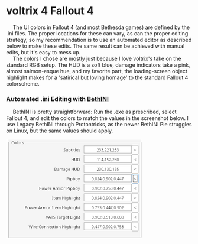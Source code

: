 # voltrix 4 Fallout 4
&emsp; The UI colors in Fallout 4 (and most Bethesda games) are defined by the .ini files. The proper locations for these can vary, as can the proper editing strategy, so my recommendation is to use an automated editor as described below to make these edits. The same result can be achieved with manual edits, but it's easy to mess up. \
&emsp; The colors I chose are mostly just because I love voltrix's take on the standard RGB setup. The HUD is a soft blue, damage indicators take a pink, almost salmon-esque hue, and my favorite part, the loading-screen object highlight makes for a 'satirical but loving homage' to the standard Fallout 4 colorscheme.
### Automated .ini Editing with [BethINI](https://www.nexusmods.com/skyrimspecialedition/mods/4875)
&emsp; BethINI is pretty straightforward: Run the .exe as prescribed, select Fallout 4, and edit the colors to match the values in the screenshot below. I use Legacy BethINI through Protontricks, as the newer BethINI Pie struggles on Linux, but the same values should apply.

<img src=bethini_colors.png>
